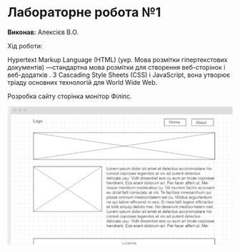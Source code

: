# Лабораторне робота №1

**Виконав:** Алексієв В.О.

Хід роботи:

Hypertext Markup Language (HTML) (укр. Мова розмітки гіпертекстових документів) —стандартна мова розмітки для створення веб-сторінок і веб-додатків . З Cascading Style Sheets (CSS) і JavaScript, вона утворює тріаду основних технологій для World Wide Web.

Розробка сайту сторінка монітор Філіпс.

![alt-скриншот](https://github.com/vlaxcode/Demo-15/blob/master/Lab_1/Capture%20-%20Wireframe.cc.png?raw=true)

